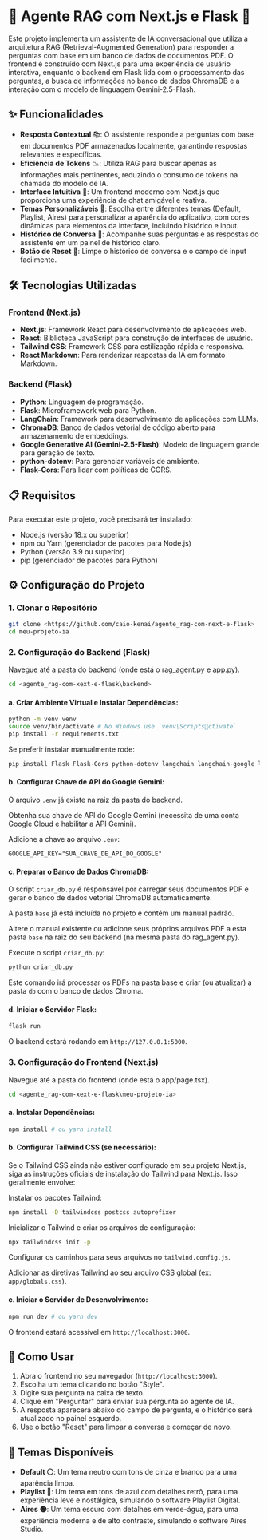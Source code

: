 # 🚀 Agente RAG com Next.js e Flask 🤖

Este projeto implementa um assistente de IA conversacional que utiliza a arquitetura RAG (Retrieval-Augmented Generation) para responder a perguntas com base em um banco de dados de documentos PDF. O frontend é construído com Next.js para uma experiência de usuário interativa, enquanto o backend em Flask lida com o processamento das perguntas, a busca de informações no banco de dados ChromaDB e a interação com o modelo de linguagem Gemini-2.5-Flash.

## ✨ Funcionalidades
- **Resposta Contextual** 📚: O assistente responde a perguntas com base em documentos PDF armazenados localmente, garantindo respostas relevantes e específicas.
- **Eficiência de Tokens** 📉: Utiliza RAG para buscar apenas as informações mais pertinentes, reduzindo o consumo de tokens na chamada do modelo de IA.
- **Interface Intuitiva** 💬: Um frontend moderno com Next.js que proporciona uma experiência de chat amigável e reativa.
- **Temas Personalizáveis** 🎨: Escolha entre diferentes temas (Default, Playlist, Aires) para personalizar a aparência do aplicativo, com cores dinâmicas para elementos da interface, incluindo histórico e input.
- **Histórico de Conversa** 📜: Acompanhe suas perguntas e as respostas do assistente em um painel de histórico claro.
- **Botão de Reset** 🔄: Limpe o histórico de conversa e o campo de input facilmente.

## 🛠️ Tecnologias Utilizadas

### Frontend (Next.js)
- **Next.js**: Framework React para desenvolvimento de aplicações web.
- **React**: Biblioteca JavaScript para construção de interfaces de usuário.
- **Tailwind CSS**: Framework CSS para estilização rápida e responsiva.
- **React Markdown**: Para renderizar respostas da IA em formato Markdown.

### Backend (Flask)
- **Python**: Linguagem de programação.
- **Flask**: Microframework web para Python.
- **LangChain**: Framework para desenvolvimento de aplicações com LLMs.
- **ChromaDB**: Banco de dados vetorial de código aberto para armazenamento de embeddings.
- **Google Generative AI (Gemini-2.5-Flash)**: Modelo de linguagem grande para geração de texto.
- **python-dotenv**: Para gerenciar variáveis de ambiente.
- **Flask-Cors**: Para lidar com políticas de CORS.

## 📋 Requisitos
Para executar este projeto, você precisará ter instalado:
- Node.js (versão 18.x ou superior)
- npm ou Yarn (gerenciador de pacotes para Node.js)
- Python (versão 3.9 ou superior)
- pip (gerenciador de pacotes para Python)

## ⚙️ Configuração do Projeto

### 1. Clonar o Repositório
```bash
git clone <https://github.com/caio-kenai/agente_rag-com-next-e-flask>
cd meu-projeto-ia
```

### 2. Configuração do Backend (Flask)
Navegue até a pasta do backend (onde está o rag_agent.py e app.py).
```bash
cd <agente_rag-com-xext-e-flask\backend> 
```

#### a. Criar Ambiente Virtual e Instalar Dependências:
```bash
python -m venv venv
source venv/bin/activate # No Windows use `venv\Scriptsctivate`
pip install -r requirements.txt
```

Se preferir instalar manualmente rode:
```bash
pip install Flask Flask-Cors python-dotenv langchain langchain-google langchain-openai langchain-community langchain-chroma chromadb openai google-generativeai langchain-google-genai pypdf
```

#### b. Configurar Chave de API do Google Gemini:
O arquivo `.env` já existe na raiz da pasta do backend.

Obtenha sua chave de API do Google Gemini (necessita de uma conta Google Cloud e habilitar a API Gemini).

Adicione a chave ao arquivo `.env`:
```env
GOOGLE_API_KEY="SUA_CHAVE_DE_API_DO_GOOGLE"
```

#### c. Preparar o Banco de Dados ChromaDB:
O script `criar_db.py` é responsável por carregar seus documentos PDF e gerar o banco de dados vetorial ChromaDB automaticamente.

A pasta `base` já está incluída no projeto e contém um manual padrão.

Altere o manual existente ou adicione seus próprios arquivos PDF a esta pasta `base` na raiz do seu backend (na mesma pasta do rag_agent.py).

Execute o script `criar_db.py`:
```bash
python criar_db.py
```
Este comando irá processar os PDFs na pasta base e criar (ou atualizar) a pasta `db` com o banco de dados Chroma.

#### d. Iniciar o Servidor Flask:
```bash
flask run
```
O backend estará rodando em `http://127.0.0.1:5000`.

### 3. Configuração do Frontend (Next.js)
Navegue até a pasta do frontend (onde está o app/page.tsx).
```bash
cd <agente_rag-com-xext-e-flask\meu-projeto-ia>
```

#### a. Instalar Dependências:
```bash
npm install # ou yarn install
```

#### b. Configurar Tailwind CSS (se necessário):
Se o Tailwind CSS ainda não estiver configurado em seu projeto Next.js, siga as instruções oficiais de instalação do Tailwind para Next.js. Isso geralmente envolve:

Instalar os pacotes Tailwind:
```bash
npm install -D tailwindcss postcss autoprefixer
```

Inicializar o Tailwind e criar os arquivos de configuração:
```bash
npx tailwindcss init -p
```

Configurar os caminhos para seus arquivos no `tailwind.config.js`.

Adicionar as diretivas Tailwind ao seu arquivo CSS global (ex: `app/globals.css`).

#### c. Iniciar o Servidor de Desenvolvimento:
```bash
npm run dev # ou yarn dev
```
O frontend estará acessível em `http://localhost:3000`.

## 🚀 Como Usar
1. Abra o frontend no seu navegador (`http://localhost:3000`).
2. Escolha um tema clicando no botão "Style".
3. Digite sua pergunta na caixa de texto.
4. Clique em "Perguntar" para enviar sua pergunta ao agente de IA.
5. A resposta aparecerá abaixo do campo de pergunta, e o histórico será atualizado no painel esquerdo.
6. Use o botão "Reset" para limpar a conversa e começar de novo.

## 🎨 Temas Disponíveis
- **Default ⚪**: Um tema neutro com tons de cinza e branco para uma aparência limpa.
- **Playlist 🔵**: Um tema em tons de azul com detalhes retrô, para uma experiência leve e nostálgica, simulando o software Playlist Digital.
- **Aires 🟢**: Um tema escuro com detalhes em verde-água, para uma experiência moderna e de alto contraste, simulando o software Aires Studio.
